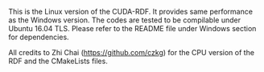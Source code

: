 This is the Linux version of the CUDA-RDF. It provides same performance as the Windows version.
The codes are tested to be compilable under Ubuntu 16.04 TLS. Please refer to the README file
under Windows section for dependencies.

All credits to Zhi Chai (https://github.com/czkg) for the CPU version of the RDF and the CMakeLists
files.
